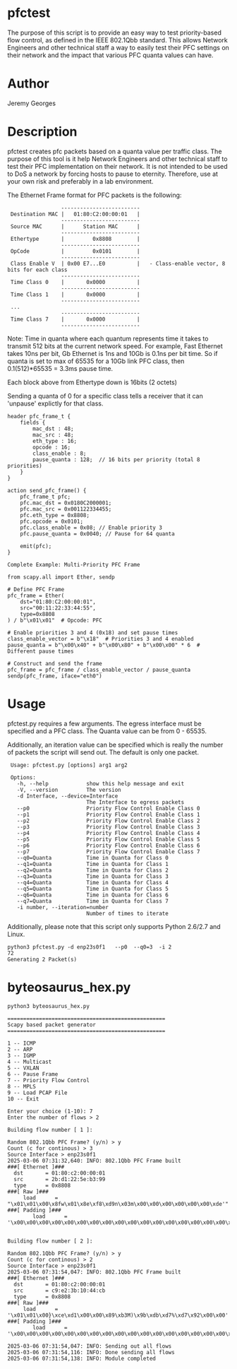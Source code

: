# pfctest


The purpose of this script is to provide an easy way to test priority-based flow control, as defined in the IEEE 802.1Qbb standard.
This allows Network Engineers and other technical staff a way to easily test their PFC settings on their network and the impact
that various PFC quanta values can have.  


# Author
Jeremy Georges 

# Description

pfctest creates pfc packets based on a quanta value per traffic class.
The purpose of this tool is it help Network Engineers and other technical staff to test their PFC implementation on their
network. It is not intended to be used to DoS a network by forcing hosts to pause to eternity. Therefore, use
at your own risk and preferably in a lab environment.


The Ethernet Frame format for PFC packets is the following:

                     -------------------------
     Destination MAC |   01:80:C2:00:00:01   |
                     -------------------------
     Source MAC      |      Station MAC      |
                     -------------------------
     Ethertype       |         0x8808        |
                     -------------------------
     OpCode          |         0x0101        |
                     -------------------------
     Class Enable V  | 0x00 E7...E0          |   - Class-enable vector, 8 bits for each class 
                     -------------------------
     Time Class 0    |       0x0000          |
                     -------------------------
     Time Class 1    |       0x0000          |
                     -------------------------
     ...     
                     -------------------------
     Time Class 7    |       0x0000          |
                     -------------------------


Note: Time in quanta where each quantum represents time it takes to transmit 512 bits at the current network speed. For example, Fast Ethernet
takes 10ns per bit, Gb Ethernet is 1ns and 10Gb is 0.1ns per bit time. So if quanta is set to max of 65535 for a 10Gb link PFC class,
then 0.1(512)*65535 = 3.3ms pause time.


Each block above from Ethertype down is 16bits (2 octets)

Sending a quanta of 0 for a specific class tells a receiver that it can 'unpause' explictly for that class. 

```
header pfc_frame_t {
    fields {
        mac_dst : 48;
        mac_src : 48;
        eth_type : 16;
        opcode : 16;
        class_enable : 8;
        pause_quanta : 128;  // 16 bits per priority (total 8 priorities)
    }
}

action send_pfc_frame() {
    pfc_frame_t pfc;
    pfc.mac_dst = 0x0180C2000001;
    pfc.mac_src = 0x001122334455;
    pfc.eth_type = 0x8808;
    pfc.opcode = 0x0101;
    pfc.class_enable = 0x08; // Enable priority 3
    pfc.pause_quanta = 0x0040; // Pause for 64 quanta

    emit(pfc);
}

```


```
Complete Example: Multi-Priority PFC Frame

from scapy.all import Ether, sendp

# Define PFC Frame
pfc_frame = Ether(
    dst="01:80:C2:00:00:01",
    src="00:11:22:33:44:55",
    type=0x8808
) / b"\x01\x01"  # Opcode: PFC

# Enable priorities 3 and 4 (0x18) and set pause times
class_enable_vector = b"\x18"  # Priorities 3 and 4 enabled
pause_quanta = b"\x00\x40" + b"\x00\x80" + b"\x00\x00" * 6  # Different pause times

# Construct and send the frame
pfc_frame = pfc_frame / class_enable_vector / pause_quanta
sendp(pfc_frame, iface="eth0")
```


# Usage

pfctest.py requires a few arguments. The egress interface must be specified and a PFC class. The Quanta value can be 
from 0 - 65535. 

Additionally, an iteration value can be specified which is really the number of packets the script will send out. The default 
is only one packet.


     Usage: pfctest.py [options] arg1 arg2
     
     Options:
       -h, --help            show this help message and exit
       -V, --version         The version
       -d Interface, --device=Interface
                             The Interface to egress packets
       --p0                  Priority Flow Control Enable Class 0
       --p1                  Priority Flow Control Enable Class 1
       --p2                  Priority Flow Control Enable Class 2
       --p3                  Priority Flow Control Enable Class 3
       --p4                  Priority Flow Control Enable Class 4
       --p5                  Priority Flow Control Enable Class 5
       --p6                  Priority Flow Control Enable Class 6
       --p7                  Priority Flow Control Enable Class 7
       --q0=Quanta           Time in Quanta for Class 0
       --q1=Quanta           Time in Quanta for Class 1
       --q2=Quanta           Time in Quanta for Class 2
       --q3=Quanta           Time in Quanta for Class 3
       --q4=Quanta           Time in Quanta for Class 4
       --q5=Quanta           Time in Quanta for Class 5
       --q6=Quanta           Time in Quanta for Class 6
       --q7=Quanta           Time in Quanta for Class 7
       -i number, --iteration=number
                             Number of times to iterate




Additionally, please note that this script only supports Python 2.6/2.7 and Linux.

```
python3 pfctest.py -d enp23s0f1   --p0  --q0=3  -i 2
72
Generating 2 Packet(s)
```

#  byteosaurus_hex.py 
```
python3 byteosaurus_hex.py 

==================================================
Scapy based packet generator
==================================================

1 -- ICMP
2 -- ARP
3 -- IGMP
4 -- Multicast
5 -- VXLAN
6 -- Pause Frame
7 -- Priority Flow Control
8 -- MPLS
9 -- Load PCAP File
10 -- Exit

Enter your choice (1-10): 7
Enter the number of flows > 2

Building flow number [ 1 ]:

Random 802.1Qbb PFC Frame? (y/n) > y
Count (c for continous) > 3
Source Interface > enp23s0f1
2025-03-06 07:31:32,640: INFO: 802.1Qbb PFC Frame built
###[ Ethernet ]### 
  dst       = 01:80:c2:00:00:01
  src       = 2b:d1:22:5e:b3:99
  type      = 0x8808
###[ Raw ]### 
     load      = "\x01\x01\x00\x8fw\x01\x8e\xf8\xd9n\x03m\x00\x00\x00\x00\x00\x00\xde'"
###[ Padding ]### 
        load      = '\x00\x00\x00\x00\x00\x00\x00\x00\x00\x00\x00\x00\x00\x00\x00\x00\x00\x00\x00\x00\x00\x00\x00\x00\x00\x00'


Building flow number [ 2 ]:

Random 802.1Qbb PFC Frame? (y/n) > y
Count (c for continous) > 2
Source Interface > enp23s0f1
2025-03-06 07:31:54,047: INFO: 802.1Qbb PFC Frame built
###[ Ethernet ]### 
  dst       = 01:80:c2:00:00:01
  src       = c9:e2:3b:10:44:cb
  type      = 0x8808
###[ Raw ]### 
     load      = '\x01\x01\x00}\xce\xd1\x00\x00\x89\xb3M)\x9b\xdb\xd7%\xd7\x92\x00\x00'
###[ Padding ]### 
        load      = '\x00\x00\x00\x00\x00\x00\x00\x00\x00\x00\x00\x00\x00\x00\x00\x00\x00\x00\x00\x00\x00\x00\x00\x00\x00\x00'

2025-03-06 07:31:54,047: INFO: Sending out all flows
2025-03-06 07:31:54,116: INFO: Done sending all flows
2025-03-06 07:31:54,138: INFO: Module completed

```
